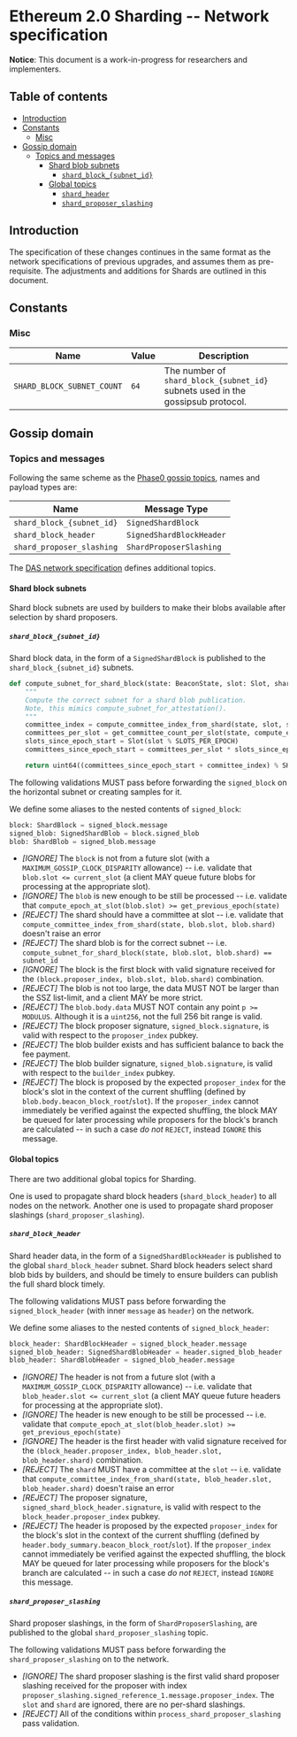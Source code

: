# Ethereum 2.0 Sharding -- Network specification

**Notice**: This document is a work-in-progress for researchers and implementers.

## Table of contents

<!-- TOC -->
<!-- START doctoc generated TOC please keep comment here to allow auto update -->
<!-- DON'T EDIT THIS SECTION, INSTEAD RE-RUN doctoc TO UPDATE -->

- [Introduction](#introduction)
- [Constants](#constants)
  - [Misc](#misc)
- [Gossip domain](#gossip-domain)
  - [Topics and messages](#topics-and-messages)
    - [Shard blob subnets](#shard-blob-subnets)
      - [`shard_block_{subnet_id}`](#shard_block_subnet_id)
    - [Global topics](#global-topics)
      - [`shard_header`](#shard_header)
      - [`shard_proposer_slashing`](#shard_proposer_slashing)

<!-- END doctoc generated TOC please keep comment here to allow auto update -->
<!-- /TOC -->


## Introduction

The specification of these changes continues in the same format as the network specifications of previous upgrades, and assumes them as pre-requisite.
The adjustments and additions for Shards are outlined in this document.

## Constants

### Misc

| Name | Value | Description |
| ---- | ----- | ----------- |
| `SHARD_BLOCK_SUBNET_COUNT` | `64` | The number of `shard_block_{subnet_id}` subnets used in the gossipsub protocol. |

## Gossip domain

### Topics and messages

Following the same scheme as the [Phase0 gossip topics](../phase0/p2p-interface.md#topics-and-messages), names and payload types are:

| Name                             | Message Type              |
|----------------------------------|---------------------------|
| `shard_block_{subnet_id}`        | `SignedShardBlock`        |
| `shard_block_header`             | `SignedShardBlockHeader`  |
| `shard_proposer_slashing`        | `ShardProposerSlashing`   |

The [DAS network specification](./das-p2p.md) defines additional topics.

#### Shard block subnets

Shard block subnets are used by builders to make their blobs available after selection by shard proposers.

##### `shard_block_{subnet_id}`

Shard block data, in the form of a `SignedShardBlock` is published to the `shard_block_{subnet_id}` subnets.

```python
def compute_subnet_for_shard_block(state: BeaconState, slot: Slot, shard: Shard) -> uint64:
    """
    Compute the correct subnet for a shard blob publication.
    Note, this mimics compute_subnet_for_attestation().
    """
    committee_index = compute_committee_index_from_shard(state, slot, shard)
    committees_per_slot = get_committee_count_per_slot(state, compute_epoch_at_slot(slot))
    slots_since_epoch_start = Slot(slot % SLOTS_PER_EPOCH)
    committees_since_epoch_start = committees_per_slot * slots_since_epoch_start

    return uint64((committees_since_epoch_start + committee_index) % SHARD_BLOCK_SUBNET_COUNT)
```

The following validations MUST pass before forwarding the `signed_block` on the horizontal subnet or creating samples for it.

We define some aliases to the nested contents of `signed_block`:
```python
block: ShardBlock = signed_block.message
signed_blob: SignedShardBlob = block.signed_blob
blob: ShardBlob = signed_blob.message
```

- _[IGNORE]_ The `block` is not from a future slot (with a `MAXIMUM_GOSSIP_CLOCK_DISPARITY` allowance) --
  i.e. validate that `blob.slot <= current_slot`
  (a client MAY queue future blobs for processing at the appropriate slot).
- _[IGNORE]_ The `blob` is new enough to be still be processed --
  i.e. validate that `compute_epoch_at_slot(blob.slot) >= get_previous_epoch(state)`
- _[REJECT]_ The shard should have a committee at slot --
  i.e. validate that `compute_committee_index_from_shard(state, blob.slot, blob.shard)` doesn't raise an error
- _[REJECT]_ The shard blob is for the correct subnet --
  i.e. `compute_subnet_for_shard_block(state, blob.slot, blob.shard) == subnet_id`
- _[IGNORE]_ The block is the first block with valid signature received for the `(block.proposer_index, blob.slot, blob.shard)` combination.
- _[REJECT]_ The blob is not too large, the data MUST NOT be larger than the SSZ list-limit, and a client MAY be more strict.
- _[REJECT]_ The `blob.body.data` MUST NOT contain any point `p >= MODULUS`. Although it is a `uint256`, not the full 256 bit range is valid.
- _[REJECT]_ The block proposer signature, `signed_block.signature`, is valid with respect to the `proposer_index` pubkey.
- _[REJECT]_ The blob builder exists and has sufficient balance to back the fee payment.
- _[REJECT]_ The blob builder signature, `signed_blob.signature`, is valid with respect to the `builder_index` pubkey.
- _[REJECT]_ The block is proposed by the expected `proposer_index` for the block's slot
  in the context of the current shuffling (defined by `blob.body.beacon_block_root`/`slot`).
  If the `proposer_index` cannot immediately be verified against the expected shuffling,
  the block MAY be queued for later processing while proposers for the block's branch are calculated --
  in such a case _do not_ `REJECT`, instead `IGNORE` this message.

#### Global topics

There are two additional global topics for Sharding.

One is used to propagate shard block headers (`shard_block_header`) to all nodes on the network.
Another one is used to propagate shard proposer slashings (`shard_proposer_slashing`).

##### `shard_block_header`

Shard header data, in the form of a `SignedShardBlockHeader` is published to the global `shard_block_header` subnet.
Shard block headers select shard blob bids by builders, and should be timely to ensure builders can publish the full shard block timely.

The following validations MUST pass before forwarding the `signed_block_header` (with inner `message` as `header`) on the network.

We define some aliases to the nested contents of `signed_block_header`:
```python
block_header: ShardBlockHeader = signed_block_header.message
signed_blob_header: SignedShardBlobHeader = header.signed_blob_header
blob_header: ShardBlobHeader = signed_blob_header.message
```

- _[IGNORE]_ The header is not from a future slot (with a `MAXIMUM_GOSSIP_CLOCK_DISPARITY` allowance) --
  i.e. validate that `blob_header.slot <= current_slot`
  (a client MAY queue future headers for processing at the appropriate slot).
- _[IGNORE]_ The header is new enough to be still be processed --
  i.e. validate that `compute_epoch_at_slot(blob_header.slot) >= get_previous_epoch(state)`
- _[IGNORE]_ The header is the first header with valid signature received for the `(block_header.proposer_index, blob_header.slot, blob_header.shard)` combination.
- _[REJECT]_ The `shard` MUST have a committee at the `slot` --
  i.e. validate that `compute_committee_index_from_shard(state, blob_header.slot, blob_header.shard)` doesn't raise an error
- _[REJECT]_ The proposer signature, `signed_shard_block_header.signature`, is valid with respect to the `block_header.proposer_index` pubkey.
- _[REJECT]_ The header is proposed by the expected `proposer_index` for the block's slot
  in the context of the current shuffling (defined by `header.body_summary.beacon_block_root`/`slot`).
  If the `proposer_index` cannot immediately be verified against the expected shuffling,
  the block MAY be queued for later processing while proposers for the block's branch are calculated --
  in such a case _do not_ `REJECT`, instead `IGNORE` this message.


##### `shard_proposer_slashing`

Shard proposer slashings, in the form of `ShardProposerSlashing`, are published to the global `shard_proposer_slashing` topic.

The following validations MUST pass before forwarding the `shard_proposer_slashing` on to the network.
- _[IGNORE]_ The shard proposer slashing is the first valid shard proposer slashing received
  for the proposer with index `proposer_slashing.signed_reference_1.message.proposer_index`.
  The `slot` and `shard` are ignored, there are no per-shard slashings.
- _[REJECT]_ All of the conditions within `process_shard_proposer_slashing` pass validation.
